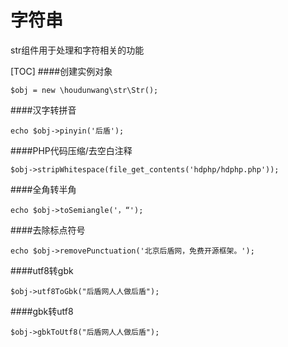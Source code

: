 # 字符串
str组件用于处理和字符相关的功能

[TOC]
####创建实例对象
```
$obj = new \houdunwang\str\Str();
```

####汉字转拼音
```
echo $obj->pinyin('后盾');
```

####PHP代码压缩/去空白注释
```
$obj->stripWhitespace(file_get_contents('hdphp/hdphp.php'));
```

####全角转半角
```
echo $obj->toSemiangle('，“');
```

####去除标点符号
```
echo $obj->removePunctuation('北京后盾网，免费开源框架。');
```

####utf8转gbk
```
$obj->utf8ToGbk("后盾网人人做后盾");
```

####gbk转utf8
```
$obj->gbkToUtf8("后盾网人人做后盾");
```
